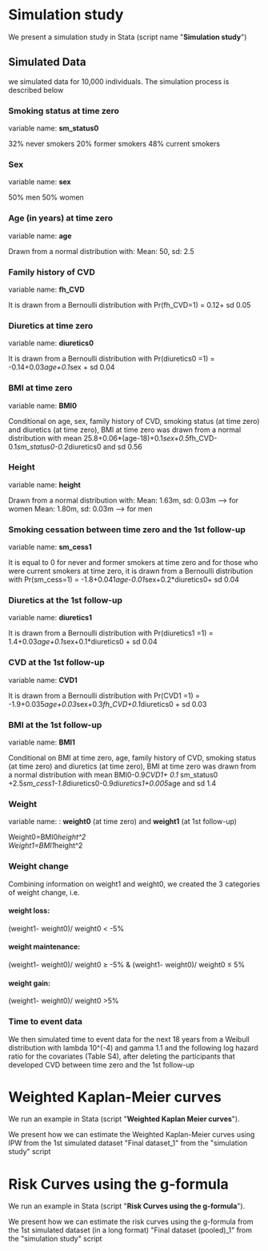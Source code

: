 # Simulation study

We present a simulation study in Stata (script name "**Simulation study**")

## Simulated Data

we simulated data for 10,000 individuals. The simulation process is described below

### Smoking status at time zero
variable name: **sm_status0** 

32% never smokers
20% former smokers
48% current smokers

### Sex
variable name: **sex**

50% men
50% women

### Age (in years) at time zero
variable name: **age**

Drawn from a normal distribution with: Mean: 50, sd: 2.5

###  Family history of CVD
variable name: **fh_CVD**

It is drawn from a Bernoulli distribution with 
Pr(fh_CVD=1) = 0.12+ sd 0.05

###  Diuretics at time zero
variable name: **diuretics0**

It is drawn from a Bernoulli distribution with 
Pr(diuretics0 =1) = -0.14+0.03*age+0.1*sex + sd 0.04

### BMI at time zero
variable name: **BMI0**

Conditional on age, sex, family history of CVD, smoking status (at time zero) and diuretics (at time zero), BMI at time zero was drawn from a normal distribution with mean 25.8+0.06*(age-18)+0.1*sex+0.5*fh_CVD-0.1*sm_status0-0.2*diuretics0 and sd 0.56

### Height 
variable name: **height**

Drawn from a normal distribution with: 
Mean: 1.63m, sd: 0.03m --> for women
Mean: 1.80m, sd: 0.03m --> for men

### Smoking cessation between time zero and the 1st follow-up
variable name: **sm_cess1**

It is equal to 0 for never and former smokers at time zero and for those who were current smokers at time zero, it is drawn from a Bernoulli distribution with 
Pr(sm_cess=1) = -1.8+0.041*age-0.01*sex+0.2*diuretics0+ sd 0.04

### Diuretics at the 1st follow-up
variable name: **diuretics1**

It is drawn from a Bernoulli distribution with 
Pr(diuretics1 =1) = 1.4+0.03*age+0.1*sex+0.1*diuretics0 + sd 0.04
	
### CVD at the 1st follow-up
variable name: **CVD1**

It is drawn from a Bernoulli distribution with 
Pr(CVD1 =1) = -1.9+0.035*age+0.03*sex+0.3*fh_CVD+0.1*diuretics0 + sd 0.03

### BMI at the 1st follow-up
variable name: **BMI1**

Conditional on BMI at time zero, age, family history of CVD, smoking status (at time zero) and diuretics (at time zero), BMI at time zero was drawn from a normal distribution with mean 
BMI0-0.9*CVD1+ 0.1* sm_status0 +2.5*sm_cess1-1.8*diuretics0-0.9*diuretics1+0.005*age and sd 1.4

### Weight
variable name: : **weight0** (at time zero) and **weight1** (at 1st follow-up)

Weight0=BMI0*height^2   
Weight1=BMI1*height^2

### Weight change
Combining information on weight1 and weight0, we created the 3 categories of weight change, i.e.
#### weight loss:
(weight1- weight0)/ weight0 < -5%

#### weight maintenance: 
(weight1- weight0)/ weight0 ≥ -5% & (weight1- weight0)/ weight0 ≤ 5%

#### weight gain:
(weight1- weight0)/ weight0 >5%

### Time to event data
We then simulated time to event data for the next 18 years from a Weibull distribution with lambda 10^(-4) and gamma 1.1 and the following log hazard ratio for the covariates (Table S4), after deleting the participants that developed CVD between time zero and the 1st follow-up


# Weighted Kaplan-Meier curves

We run an example in Stata (script "**Weighted Kaplan Meier curves**").

We present how we can estimate the Weighted Kaplan-Meier curves using IPW from the 1st simulated dataset "Final dataset_1" from the "simulation study" script


# Risk Curves using the g-formula

We run an example in Stata (script "**Risk Curves using the g-formula**").

We present how we can estimate the risk curves using the g-formula from the 1st simulated dataset (in a long format) "Final dataset (pooled)_1" from the "simulation study" script

